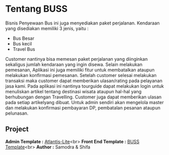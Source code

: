 # Tentang BUSS

Bisnis Penyewaan Bus ini juga menyediakan paket perjalanan. Kendaraan yang disediakan memiliki 3 jenis, yaitu :
- Bus Besar
- Bus kecil
- Travel Bus

Customer nantinya bisa memesan paket perjalanan yang diinginkan sekaligus jumlah kendaraan yang ingin disewa. Selain melakukan pemesanan, Aplikasi ini juga memiliki fitur untuk membatalkan ataupun melakukan konfirmasi pemesanan. Setelah customer selesai melakukan transaksi maka customer dapat memberikan ulasan/rating pada pelayanan jasa kami. Pada aplikasi
ini nantinya tourguide dapat melakukan login untuk menuliskan artikel tentang destinasi wisata ataupun hal-hal yang berhubungan dengan Travelling. Customer juga dapat memberikan ulasan pada setiap artikelyang dibuat. Untuk admin sendiri akan mengelola master dan melakukan konfirmasi pembayaran DP, pembatalan pesanan ataupun pelunasan.


## Project

**Admin Template :** [Atlantis-Lite]('https://github.com/themekita/Atlantis-Lite')<br>
**Front End Template :** [BUSS Template]('https://github.com/saamodra/BUSS_Template')<br>
**Author :** Samodra & Shifa
